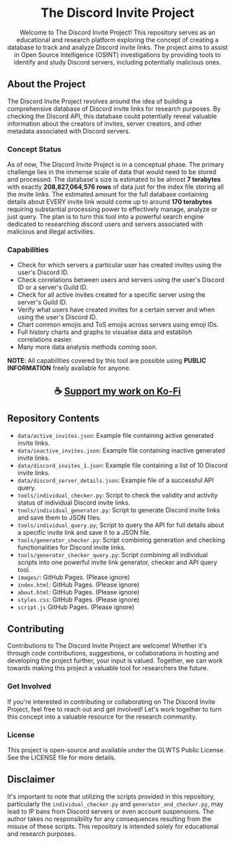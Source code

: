 <div align="center">

# The Discord Invite Project

Welcome to The Discord Invite Project! This repository serves as an educational and research platform exploring the concept of creating a database to track and analyze Discord invite links. 
The project aims to assist in Open Source Intelligence (OSINT) investigations by providing tools to identify and study Discord servers, including potentially malicious ones.

</div>

## About the Project

The Discord Invite Project revolves around the idea of building a comprehensive database of Discord invite links for research purposes. 
By checking the Discord API, this database could potentially reveal valuable information about the creators of invites, server creators, and other metadata associated with Discord servers.

### Concept Status

As of now, The Discord Invite Project is in a conceptual phase. 
The primary challenge lies in the immense scale of data that would need to be stored and processed. 
The database's size is estimated to be almost **7 terabytes** with exactly **208,827,064,576 rows** of data just for the index file storing all the invite links. The estimated amount for the full database containing details about EVERY invite link would come up to around **170 terabytes** requiring substantial processing power to effectively manage, analyze or just query.
The plan is to turn this tool into a powerful search engine dedicated to researching discord users and servers associated with malicious and illegal activities.

### Capabilities

- Check for which servers a particular user has created invites using the user's Discord ID.
- Check correlations between users and servers using the user's Discord ID or a server's Guild ID.
- Check for all active invites created for a specific server using the server's Guild ID.
- Verify what users have created invites for a certain server and when using the user's Discord ID.
- Chart common emojis and ToS emojis across servers using emoji IDs.
- Full history charts and graphs to visualise data and establish correlations easier.
- Many more data analysis methods coming soon.

**NOTE**: All capabilities covered by this tool are possible using **PUBLIC INFORMATION** freely available for anyone.


<div align="center">

## ☕ [Support my work on Ko-Fi](https://ko-fi.com/thatsinewave)

</div>

## Repository Contents

- `data/active_invites.json`: Example file containing active generated invite links.
- `data/inactive_invites.json`: Example file containing inactive generated invite links.
- `data/discord_invites_1.json`: Example file containing a list of 10 Discord invite links.
- `data/discord_server_details.json`: Example file of a successful API query.
- `tools/individual_checker.py`: Script to check the validity and activity status of individual Discord invite links.
- `tools/individual_generator.py`: Script to generate Discord invite links and save them to JSON files.
- `tools/individual_query.py`; Script to query the API for full details about a specific invite link and save it to a JSON file.
- `tools/generator_checker.py`: Script combining generation and checking functionalities for Discord invite links.
- `tools/generator_checker_query.py`: Script combining all individual scripts into one powerful invite link generator, checker and API query tool.
- `images/`: GitHub Pages. (Please ignore)
- `index.html`: GitHub Pages. (Please ignore)
- `about.html`: GitHub Pages. (Please ignore)
- `styles.css`: GitHub Pages. (Please ignore)
- `script.js` GitHub Pages. (Please ignore)

## Contributing

Contributions to The Discord Invite Project are welcome! Whether it's through code contributions, suggestions, or collaborations in hosting and developing the project further, your input is valued. 
Together, we can work towards making this project a valuable tool for researchers the future.

### Get Involved

If you're interested in contributing or collaborating on The Discord Invite Project, feel free to reach out and get involved! 
Let's work together to turn this concept into a valuable resource for the research community.

### License

This project is open-source and available under the GLWTS Public License. See the LICENSE file for more details.

## Disclaimer

It's important to note that utilizing the scripts provided in this repository, particularly the `individual_checker.py` and `generator_and_checker.py`, may lead to IP bans from Discord servers or even account suspensions. 
The author takes no responsibility for any consequences resulting from the misuse of these scripts. 
This repository is intended solely for educational and research purposes.
